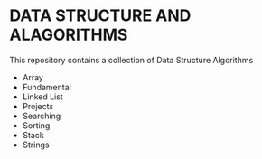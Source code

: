 # DATA STRUCTURE AND ALAGORITHMS

This repository contains a collection of Data Structure Algorithms
- Array
- Fundamental
- Linked List
- Projects
- Searching
- Sorting
- Stack
- Strings

